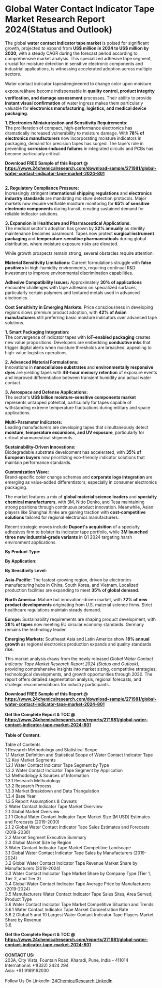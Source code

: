 <h1>Global Water Contact Indicator Tape Market Research Report 2024(Status and Outlook)</h1><p>The global <strong>water contact indicator tape market</strong> is poised for significant growth, projected to expand from <strong>US$ million in 2024 to US$ million by 2030</strong>, with a steady CAGR during the forecast period according to comprehensive market analysis. This specialized adhesive tape segment, crucial for moisture detection in sensitive electronic components and industrial applications, is witnessing accelerated adoption across multiple sectors.</p><p>Water contact indicator tapesâengineered to change color upon moisture exposureâhave become indispensable in <strong>quality control, product integrity verification, and damage assessment</strong> processes. Their ability to provide <strong>instant visual confirmation</strong> of water ingress makes them particularly valuable for <strong>electronics manufacturing, logistics, and medical device packaging</strong>.</p><p><strong>1. Electronics Miniaturization and Sensitivity Requirements:</strong><br>
The proliferation of compact, high-performance electronics has dramatically increased vulnerability to moisture damage. With <strong>78% of electronics manufacturers</strong> now incorporating moisture indicators in packaging, demand for precision tapes has surged. The tape's role in preventing <strong>corrosion-induced failures</strong> in integrated circuits and PCBs has become particularly critical.</p><div><b>Download FREE Sample of this Report @ 
            <a href="https://www.24chemicalresearch.com/download-sample/271981/global-water-contact-indicator-tape-market-2024-801">
            https://www.24chemicalresearch.com/download-sample/271981/global-water-contact-indicator-tape-market-2024-801</a></b></div><br><p><strong>2. Regulatory Compliance Pressure:</strong><br>
Increasingly stringent <strong>international shipping regulations</strong> and <strong>electronics industry standards</strong> are mandating moisture detection protocols. Major markets now require verifiable moisture monitoring for <strong>65% of sensitive electronic components</strong> during transit, creating sustained demand for reliable indicator solutions.</p><p><strong>3. Expansion in Healthcare and Pharmaceutical Applications:</strong><br>
The medical sector's adoption has grown by <strong>22% annually</strong> as sterility maintenance becomes paramount. Tapes now protect <strong>surgical instrument packaging</strong> and <strong>temperature-sensitive pharmaceuticals</strong> during global distribution, where moisture exposure risks are elevated.</p><p>While growth prospects remain strong, several obstacles require attention:</p><p><strong>Material Sensitivity Limitations:</strong> Current formulations struggle with <strong>false positives</strong> in high-humidity environments, requiring continual R&amp;D investment to improve environmental discrimination capabilities.</p><p><strong>Adhesive Compatibility Issues:</strong> Approximately <strong>30% of applications</strong> encounter challenges with tape adhesion on specialized surfaces, particularly certain polymers and textured metals used in advanced electronics.</p><p><strong>Cost Sensitivity in Emerging Markets:</strong> Price consciousness in developing regions slows premium product adoption, with <strong>42% of Asian manufacturers</strong> still preferring basic moisture indicators over advanced tape solutions.</p><p><strong>1. Smart Packaging Integration:</strong><br>
The convergence of indicator tapes with <strong>IoT-enabled packaging</strong> creates new value propositions. Developers are embedding <strong>conductive inks</strong> that trigger digital alerts when moisture thresholds are breached, appealing to high-value logistics operations.</p><p><strong>2. Advanced Material Formulations:</strong><br>
Innovations in <strong>nanocellulose substrates</strong> and <strong>environmentally responsive dyes</strong> are yielding tapes with <strong>48-hour memory retention</strong> of exposure events and improved differentiation between transient humidity and actual water contact.</p><p><strong>3. Aerospace and Defense Applications:</strong><br>
The sector's <strong>US$ billion moisture-sensitive components market</strong> represents untapped potential, particularly for tapes capable of withstanding extreme temperature fluctuations during military and space applications.</p><p><strong>Multi-Parameter Indicators:</strong><br>
	Leading manufacturers are developing tapes that simultaneously detect <strong>moisture, temperature excursions, and UV exposure</strong>, particularly for critical pharmaceutical shipments.</p><p><strong>Sustainability-Driven Innovations:</strong><br>
	Biodegradable substrate development has accelerated, with <strong>35% of European buyers</strong> now prioritizing eco-friendly indicator solutions that maintain performance standards.</p><p><strong>Customization Wave:</strong><br>
	Brand-specific color change schemes and <strong>corporate logo integration</strong> are emerging as value-added differentiators, especially in consumer electronics packaging.</p><p>The market features a mix of <strong>global material science leaders</strong> and <strong>specialty chemical manufacturers</strong>, with 3M, Nitto Denko, and Tesa maintaining strong positions through continuous product innovation. Meanwhile, Asian players like Shanghai Xinke are gaining traction with <strong>cost-competitive solutions</strong> tailored for regional electronics manufacturers.</p><p>Recent strategic moves include <strong>Dupont's acquisition</strong> of a specialty adhesives firm to bolster its indicator tape portfolio, while <strong>3M launched three new industrial-grade variants</strong> in Q1 2024 targeting harsh environment applications.</p><p><strong>By Product Type:</strong></p><p><strong>By Application:</strong></p><p><strong>By Sensitivity Level:</strong></p><p><strong>Asia-Pacific:</strong> The fastest-growing region, driven by electronics manufacturing hubs in China, South Korea, and Vietnam. Localized production facilities are expanding to meet <strong>35% of global demand</strong>.</p><p><strong>North America:</strong> Mature but innovation-driven market, with <strong>72% of new product developments</strong> originating from U.S. material science firms. Strict healthcare regulations maintain steady demand.</p><p><strong>Europe:</strong> Sustainability requirements are shaping product development, with <strong>28% of tapes</strong> now meeting EU circular economy standards. Germany remains the technology leader.</p><p><strong>Emerging Markets:</strong> Southeast Asia and Latin America show <strong>18% annual growth</strong> as regional electronics production expands and quality standards rise.</p><p>This market analysis draws from the newly released <em>Global Water Contact Indicator Tape Market Research Report 2024 (Status and Outlook)</em>, providing comprehensive insights into market sizing, competitive strategies, technological developments, and growth opportunities through 2030. The report offers detailed segmentation analysis, regional forecasts, and strategic recommendations for industry participants.</p><div><b>Download FREE Sample of this Report @ 
            <a href="https://www.24chemicalresearch.com/download-sample/271981/global-water-contact-indicator-tape-market-2024-801">
            https://www.24chemicalresearch.com/download-sample/271981/global-water-contact-indicator-tape-market-2024-801</a></b></div><br><div><b>Get the Complete Report & TOC @ 
            <a href="https://www.24chemicalresearch.com/reports/271981/global-water-contact-indicator-tape-market-2024-801">
            https://www.24chemicalresearch.com/reports/271981/global-water-contact-indicator-tape-market-2024-801</a></b></div><br>
            <b>Table of Content:</b><p>Table of Contents<br />
1 Research Methodology and Statistical Scope<br />
1.1 Market Definition and Statistical Scope of Water Contact Indicator Tape<br />
1.2 Key Market Segments<br />
1.2.1 Water Contact Indicator Tape Segment by Type<br />
1.2.2 Water Contact Indicator Tape Segment by Application<br />
1.3 Methodology & Sources of Information<br />
1.3.1 Research Methodology<br />
1.3.2 Research Process<br />
1.3.3 Market Breakdown and Data Triangulation<br />
1.3.4 Base Year<br />
1.3.5 Report Assumptions & Caveats<br />
2 Water Contact Indicator Tape Market Overview<br />
2.1 Global Market Overview<br />
2.1.1 Global Water Contact Indicator Tape Market Size (M USD) Estimates and Forecasts (2019-2030)<br />
2.1.2 Global Water Contact Indicator Tape Sales Estimates and Forecasts (2019-2030)<br />
2.2 Market Segment Executive Summary<br />
2.3 Global Market Size by Region<br />
3 Water Contact Indicator Tape Market Competitive Landscape<br />
3.1 Global Water Contact Indicator Tape Sales by Manufacturers (2019-2024)<br />
3.2 Global Water Contact Indicator Tape Revenue Market Share by Manufacturers (2019-2024)<br />
3.3 Water Contact Indicator Tape Market Share by Company Type (Tier 1, Tier 2, and Tier 3)<br />
3.4 Global Water Contact Indicator Tape Average Price by Manufacturers (2019-2024)<br />
3.5 Manufacturers Water Contact Indicator Tape Sales Sites, Area Served, Product Type<br />
3.6 Water Contact Indicator Tape Market Competitive Situation and Trends<br />
3.6.1 Water Contact Indicator Tape Market Concentration Rate<br />
3.6.2 Global 5 and 10 Largest Water Contact Indicator Tape Players Market Share by Revenue<br />
3.6.</p><div><b>Get the Complete Report & TOC @ 
            <a href="https://www.24chemicalresearch.com/reports/271981/global-water-contact-indicator-tape-market-2024-801">
            https://www.24chemicalresearch.com/reports/271981/global-water-contact-indicator-tape-market-2024-801</a></b></div><br><b>CONTACT US:</b><br>
            203A, City Vista, Fountain Road, Kharadi, Pune, India - 411014<br>
            International: +1(332) 2424 294<br>
            Asia: +91 9169162030 <br><br>
            Follow Us On LinkedIn: <a href="https://www.linkedin.com/company/24chemicalresearch/">24ChemicalResearch LinkedIn</a>